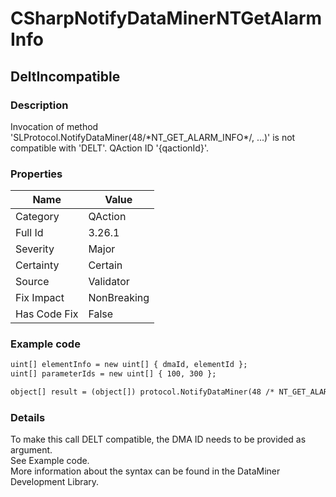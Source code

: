 ﻿---  
uid: Validator_3_26_1  
---

# CSharpNotifyDataMinerNTGetAlarmInfo

## DeltIncompatible

### Description

Invocation of method 'SLProtocol.NotifyDataMiner(48\/\*NT\_GET\_ALARM\_INFO\*\/, ...)' is not compatible with 'DELT'. QAction ID '{qactionId}'.

### Properties

| Name         | Value       |
| ------------ | ----------- |
| Category     | QAction     |
| Full Id      | 3.26.1      |
| Severity     | Major       |
| Certainty    | Certain     |
| Source       | Validator   |
| Fix Impact   | NonBreaking |
| Has Code Fix | False       |

### Example code

```xml
uint[] elementInfo = new uint[] { dmaId, elementId };
uint[] parameterIds = new uint[] { 100, 300 };

object[] result = (object[]) protocol.NotifyDataMiner(48 /* NT_GET_ALARM_INFO */, elementInfo, parameterIds);
```

### Details

To make this call DELT compatible, the DMA ID needs to be provided as argument.  
See Example code.  
More information about the syntax can be found in the DataMiner Development Library.
